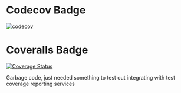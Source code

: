 # Codecov Badge
[![codecov](https://codecov.io/gh/sharlan09/test-cov/branch/main/graph/badge.svg?token=ZVDGTTOHOR)](https://codecov.io/gh/sharlan09/test-cov)

# Coveralls Badge
[![Coverage Status](https://coveralls.io/repos/github/sharlan09/test-cov/badge.svg?branch=main)](https://coveralls.io/github/sharlan09/test-cov?branch=main)

Garbage code, just needed something to test out integrating with test coverage reporting services
